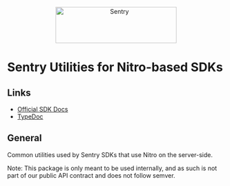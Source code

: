 <p align="center">
  <a href="https://sentry.io/?utm_source=github&utm_medium=logo" target="_blank">
    <img src="https://sentry-brand.storage.googleapis.com/sentry-wordmark-dark-280x84.png" alt="Sentry" width="280" height="84">
  </a>
</p>

# Sentry Utilities for Nitro-based SDKs

## Links

- [Official SDK Docs](https://docs.sentry.io/quickstart/)
- [TypeDoc](http://getsentry.github.io/sentry-node/)

## General

Common utilities used by Sentry SDKs that use Nitro on the server-side.

Note: This package is only meant to be used internally, and as such is not part of our public API contract and does not
follow semver.
